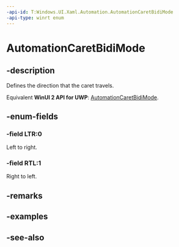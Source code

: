 ```yaml
---
-api-id: T:Windows.UI.Xaml.Automation.AutomationCaretBidiMode
-api-type: winrt enum
---
```


<!-- Enumeration syntax
public enum Windows.UI.Xaml.Automation.AutomationCaretBidiMode : int
-->

# AutomationCaretBidiMode

## -description
Defines the direction that the caret travels.

Equivalent **WinUI 2 API for UWP**: [AutomationCaretBidiMode](/windows/winui/api/microsoft.ui.xaml.automation.automationcaretbidimode).

## -enum-fields
### -field LTR:0
Left to right.

### -field RTL:1
Right to left.


## -remarks

## -examples

## -see-also
